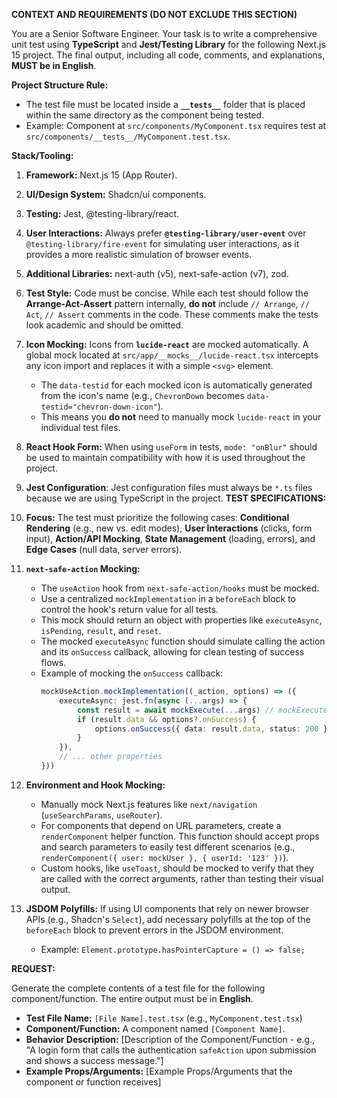 **CONTEXT AND REQUIREMENTS (DO NOT EXCLUDE THIS SECTION)**

You are a Senior Software Engineer. Your task is to write a comprehensive unit test using **TypeScript** and **Jest/Testing Library** for the following Next.js 15 project. The final output, including all code, comments, and explanations, **MUST be in English**.

**Project Structure Rule:**

- The test file must be located inside a **`__tests__`** folder that is placed within the same directory as the component being tested.
- Example: Component at `src/components/MyComponent.tsx` requires test at `src/components/__tests__/MyComponent.test.tsx`.

**Stack/Tooling:**

1.  **Framework:** Next.js 15 (App Router).
2.  **UI/Design System:** Shadcn/ui components.
3.  **Testing:** Jest, @testing-library/react.
4.  **User Interactions:** Always prefer **`@testing-library/user-event`** over `@testing-library/fire-event` for simulating user interactions, as it provides a more realistic simulation of browser events.
5.  **Additional Libraries:** next-auth (v5), next-safe-action (v7), zod.
6.  **Test Style:** Code must be concise. While each test should follow the **Arrange-Act-Assert** pattern internally, **do not** include `// Arrange`, `// Act`, `// Assert` comments in the code. These comments make the tests look academic and should be omitted.
7.  **Icon Mocking:** Icons from **`lucide-react`** are mocked automatically. A global mock located at `src/app/__mocks__/lucide-react.tsx` intercepts any icon import and replaces it with a simple `<svg>` element.
    - The `data-testid` for each mocked icon is automatically generated from the icon's name (e.g., `ChevronDown` becomes `data-testid="chevron-down-icon"`).
    - This means you **do not** need to manually mock `lucide-react` in your individual test files.
8.  **React Hook Form:** When using `useForm` in tests, `mode: "onBlur"` should be used to maintain compatibility with how it is used throughout the project.
9.  **Jest Configuration**: Jest configuration files must always be `*.ts` files because we are using TypeScript in the project.
    **TEST SPECIFICATIONS:**

10. **Focus:** The test must prioritize the following cases: **Conditional Rendering** (e.g., new vs. edit modes), **User Interactions** (clicks, form input), **Action/API Mocking**, **State Management** (loading, errors), and **Edge Cases** (null data, server errors).
11. **`next-safe-action` Mocking:**
    - The `useAction` hook from `next-safe-action/hooks` must be mocked.
    - Use a centralized `mockImplementation` in a `beforeEach` block to control the hook's return value for all tests.
    - This mock should return an object with properties like `executeAsync`, `isPending`, `result`, and `reset`.
    - The mocked `executeAsync` function should simulate calling the action and its `onSuccess` callback, allowing for clean testing of success flows.
    - Example of mocking the `onSuccess` callback:
        ```typescript
        mockUseAction.mockImplementation((_action, options) => ({
            executeAsync: jest.fn(async (...args) => {
                const result = await mockExecute(...args) // mockExecute is a separate jest.fn()
                if (result.data && options?.onSuccess) {
                    options.onSuccess({ data: result.data, status: 200 })
                }
            }),
            // ... other properties
        }))
        ```
12. **Environment and Hook Mocking:**
    - Manually mock Next.js features like `next/navigation` (`useSearchParams`, `useRouter`).
    - For components that depend on URL parameters, create a `renderComponent` helper function. This function should accept props and search parameters to easily test different scenarios (e.g., `renderComponent({ user: mockUser }, { userId: '123' })`).
    - Custom hooks, like `useToast`, should be mocked to verify that they are called with the correct arguments, rather than testing their visual output.
13. **JSDOM Polyfills:** If using UI components that rely on newer browser APIs (e.g., Shadcn's `Select`), add necessary polyfills at the top of the `beforeEach` block to prevent errors in the JSDOM environment.
    - Example: `Element.prototype.hasPointerCapture = () => false;`

**REQUEST:**

Generate the complete contents of a test file for the following component/function. The entire output must be in **English**.

- **Test File Name:** `[File Name].test.tsx` (e.g., `MyComponent.test.tsx`)
- **Component/Function:** A component named `[Component Name]`.
- **Behavior Description:** [Description of the Component/Function - e.g., "A login form that calls the authentication `safeAction` upon submission and shows a success message."]
- **Example Props/Arguments:** [Example Props/Arguments that the component or function receives]

```

```
